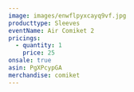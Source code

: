 ```yaml
---
image: images/enwflpyxcayq9vf.jpg
producttype: Sleeves
eventName: Air Comiket 2
pricings:
  - quantity: 1
    price: 25
onsale: true
asin: PgXPcypGA
merchandise: comiket
---
```

